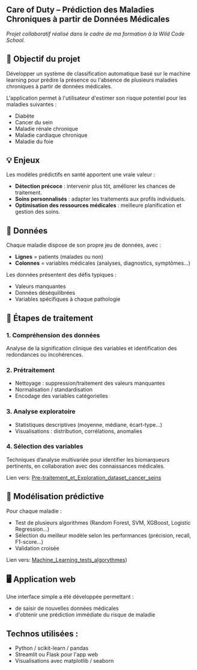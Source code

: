 
## Care of Duty – Prédiction des Maladies Chroniques à partir de Données Médicales
*Projet collaboratif réalisé dans le cadre de ma formation à la Wild Code School.*

## 🎯 Objectif du projet

Développer un système de classification automatique basé sur le machine learning pour prédire la présence ou l'absence de plusieurs maladies chroniques à partir de données médicales.

L'application permet à l'utilisateur d'estimer son risque potentiel pour les maladies suivantes :
- Diabète
- Cancer du sein
- Maladie rénale chronique
- Maladie cardiaque chronique
- Maladie du foie

## 💡 Enjeux

Les modèles prédictifs en santé apportent une vraie valeur :
- **Détection précoce** : intervenir plus tôt, améliorer les chances de traitement.
- **Soins personnalisés** : adapter les traitements aux profils individuels.
- **Optimisation des ressources médicales** : meilleure planification et gestion des soins.

## 🧪 Données
Chaque maladie dispose de son propre jeu de données, avec :
- **Lignes** = patients (malades ou non)
- **Colonnes** = variables médicales (analyses, diagnostics, symptômes…)

Les données présentent des défis typiques :
- Valeurs manquantes
- Données déséquilibrées
- Variables spécifiques à chaque pathologie

## 🔧 Étapes de traitement

### 1. Compréhension des données
Analyse de la signification clinique des variables et identification des redondances ou incohérences.

### 2. Prétraitement
- Nettoyage : suppression/traitement des valeurs manquantes
- Normalisation / standardisation
- Encodage des variables catégorielles

### 3. Analyse exploratoire
- Statistiques descriptives (moyenne, médiane, écart-type…)
- Visualisations : distribution, corrélations, anomalies

### 4. Sélection des variables
Techniques d’analyse multivariée pour identifier les biomarqueurs pertinents, en collaboration avec des connaissances médicales.

Lien vers: [Pre-traitement_et_Exploration_dataset_cancer_seins](https://github.com/ViktoryiaKM/Modele_predictif_pour_maladies_chroniques_avec_Python/blob/main/Projet3_01_Pre-traitement_et_Exploration_dataset_cancer_seins.ipynb)

## 🤖 Modélisation prédictive

Pour chaque maladie :
- Test de plusieurs algorithmes (Random Forest, SVM, XGBoost, Logistic Regression…)
- Sélection du meilleur modèle selon les performances (précision, recall, F1-score…)
- Validation croisée

Lien vers: [Machine_Learning_tests_algorythmes](https://github.com/ViktoryiaKM/Modele_predictif_pour_maladies_chroniques_avec_Python/blob/main/Projet3_02_Machine_Learning.ipynb))

## 🖥️ Application web

Une interface simple a été développée permettant :
- de saisir de nouvelles données médicales
- d'obtenir une prédiction immédiate du risque de maladie

## Technos utilisées :
- Python / scikit-learn / pandas
- Streamlit ou Flask pour l'app web
- Visualisations avec matplotlib / seaborn
